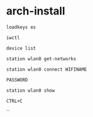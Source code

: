 # arch-install

`loadkeys es`

`iwctl`

`device list`

`station wlan0 get-networks`

`station wlan0 connect WIFINAME`

`PASSWORD`

`station wlan0 show`

`CTRL+C`

``
